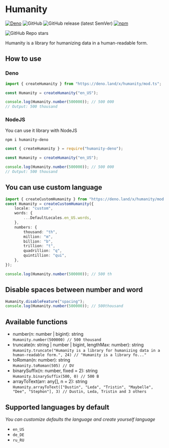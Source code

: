 # Humanity

[![Deno](https://github.com/fl3xice/humanity/actions/workflows/deno.yml/badge.svg)](https://github.com/fl3xice/humanity/actions/workflows/deno.yml)
![GitHub](https://img.shields.io/github/license/fl3xice/humanity)
![GitHub release (latest SemVer)](https://img.shields.io/github/v/release/fl3xice/humanity)
[![npm](https://img.shields.io/npm/v/humanity-deno)](https://www.npmjs.com/package/humanity-deno)

![GitHub Repo stars](https://img.shields.io/github/stars/fl3xice/humanity?style=social)

Humanity is a library for humanizing data in a human-readable form.

## How to use

### Deno

```typescript
import { createHumanity } from "https://deno.land/x/humanity/mod.ts";

const Humanity = createHumanity("en_US");

console.log(Humanity.number(500000)); // 500 000
// Output: 500 thousand
```

### NodeJS

You can use it library with NodeJS

```
npm i humanity-deno
```

```javascript
const { createHumanity } = require("humanity-deno");

const Humanity = createHumanity("en_US");

console.log(Humanity.number(500000)); // 500 000
// Output: 500 thousand
```

## You can use custom language

```typescript
import { createCustomHumanity } from "https://deno.land/x/humanity/mod.ts";
const Humanity = createCustomHumanity({
    locale: "custom",
    words: {
        ...DefaultLocales.en_US.words,
    },
    numbers: {
        thousand: "th",
        million: "m",
        billion: "b",
        trillion: "t",
        quadrillion: "q",
        quintillion: "qui",
    },
});

console.log(Humanity.number(500000)); // 500 th
```

## Disable spaces between number and word

```typescript
Humanity.disableFeature("spacing");
console.log(Humanity.number(500000)); // 500thousand
```

## Available functions

-   number(n: number | bigint): string <br/> `Humanity.number(500000) // 500 thousand`
-   truncate(n: string | number | bigint, lengthMax: number): string <br/> `Humanity.truncate("Humanity is a library for humanizing data in a human-readable form.", 24) // "Humanity is a library fo..."`
-   toRoman(n: number): string <br/> `Humanity.toRoman(505) // DV`
-   binarySuffix(n: number, fixed = 2): string <br/> `Humanity.binarySuffix(500, 0) // 500 B`
-   arrayToText(arr: any[], n = 2): string <br/> `Humanity.arrayToText(["Dustin", "Leda", "Tristin", "Maybelle", "Dee", "Stephon"], 3) // Dustin, Leda, Tristin and 3 others`

## Supported languages by default

_You can customize defaults the language and create yourself language_

-   `en_US`
-   `de_DE`
-   `ru_RU`
